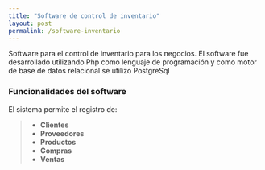 ```yaml
---
title: "Software de control de inventario"
layout: post
permalink: /software-inventario
---
```

Software para el control de inventario para los negocios. El software fue desarrollado utilizando Php como lenguaje de programación y como
motor de base de datos relacional se utilizo PostgreSql
<!--more-->

### Funcionalidades del software
El sistema permite el registro de:
> - **Clientes**
> - **Proveedores**
> - **Productos**
> - **Compras**
> - **Ventas**
